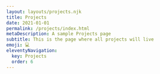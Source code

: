 ```yaml
---
layout: layouts/projects.njk
title: Projects
date: 2021-01-01
permalink: /projects/index.html
metaDescription: A sample Projects page
subtitle: This is the page where all projects will live
emoji: 💻
eleventyNavigation:
  key: Projects
  order: 6
---
```

